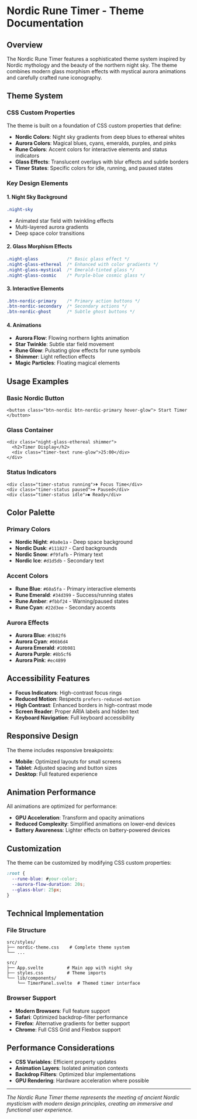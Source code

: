 # Nordic Rune Timer - Theme Documentation

## Overview

The Nordic Rune Timer features a sophisticated theme system inspired by Nordic mythology and the beauty of the northern night sky. The theme combines modern glass morphism effects with mystical aurora animations and carefully crafted rune iconography.

## Theme System

### CSS Custom Properties

The theme is built on a foundation of CSS custom properties that define:

- **Nordic Colors**: Night sky gradients from deep blues to ethereal whites
- **Aurora Colors**: Magical blues, cyans, emeralds, purples, and pinks
- **Rune Colors**: Accent colors for interactive elements and status indicators
- **Glass Effects**: Translucent overlays with blur effects and subtle borders
- **Timer States**: Specific colors for idle, running, and paused states

### Key Design Elements

#### 1. Night Sky Background

```css
.night-sky
```

- Animated star field with twinkling effects
- Multi-layered aurora gradients
- Deep space color transitions

#### 2. Glass Morphism Effects

```css
.night-glass           /* Basic glass effect */
.night-glass-ethereal  /* Enhanced with color gradients */
.night-glass-mystical  /* Emerald-tinted glass */
.night-glass-cosmic    /* Purple-blue cosmic glass */
```

#### 3. Interactive Elements

```css
.btn-nordic-primary    /* Primary action buttons */
.btn-nordic-secondary  /* Secondary actions */
.btn-nordic-ghost      /* Subtle ghost buttons */
```

#### 4. Animations

- **Aurora Flow**: Flowing northern lights animation
- **Star Twinkle**: Subtle star field movement
- **Rune Glow**: Pulsating glow effects for rune symbols
- **Shimmer**: Light reflection effects
- **Magic Particles**: Floating magical elements

## Usage Examples

### Basic Nordic Button

```svelte
<button class="btn-nordic btn-nordic-primary hover-glow"> Start Timer </button>
```

### Glass Container

```svelte
<div class="night-glass-ethereal shimmer">
  <h2>Timer Display</h2>
  <div class="timer-text rune-glow">25:00</div>
</div>
```

### Status Indicators

```svelte
<div class="timer-status running">⏵ Focus Time</div>
<div class="timer-status paused">⏸ Paused</div>
<div class="timer-status idle">⏹ Ready</div>
```

## Color Palette

### Primary Colors

- **Nordic Night**: `#0a0e1a` - Deep space background
- **Nordic Dusk**: `#111827` - Card backgrounds
- **Nordic Snow**: `#f9fafb` - Primary text
- **Nordic Ice**: `#d1d5db` - Secondary text

### Accent Colors

- **Rune Blue**: `#60a5fa` - Primary interactive elements
- **Rune Emerald**: `#34d399` - Success/running states
- **Rune Amber**: `#fbbf24` - Warning/paused states
- **Rune Cyan**: `#22d3ee` - Secondary accents

### Aurora Effects

- **Aurora Blue**: `#3b82f6`
- **Aurora Cyan**: `#06b6d4`
- **Aurora Emerald**: `#10b981`
- **Aurora Purple**: `#8b5cf6`
- **Aurora Pink**: `#ec4899`

## Accessibility Features

- **Focus Indicators**: High-contrast focus rings
- **Reduced Motion**: Respects `prefers-reduced-motion`
- **High Contrast**: Enhanced borders in high-contrast mode
- **Screen Reader**: Proper ARIA labels and hidden text
- **Keyboard Navigation**: Full keyboard accessibility

## Responsive Design

The theme includes responsive breakpoints:

- **Mobile**: Optimized layouts for small screens
- **Tablet**: Adjusted spacing and button sizes
- **Desktop**: Full featured experience

## Animation Performance

All animations are optimized for performance:

- **GPU Acceleration**: Transform and opacity animations
- **Reduced Complexity**: Simplified animations on lower-end devices
- **Battery Awareness**: Lighter effects on battery-powered devices

## Customization

The theme can be customized by modifying CSS custom properties:

```css
:root {
  --rune-blue: #your-color;
  --aurora-flow-duration: 20s;
  --glass-blur: 25px;
}
```

## Technical Implementation

### File Structure

```
src/styles/
├── nordic-theme.css    # Complete theme system
└── ...

src/
├── App.svelte         # Main app with night sky
├── styles.css         # Theme imports
└── lib/components/
    └── TimerPanel.svelte  # Themed timer interface
```

### Browser Support

- **Modern Browsers**: Full feature support
- **Safari**: Optimized backdrop-filter performance
- **Firefox**: Alternative gradients for better support
- **Chrome**: Full CSS Grid and Flexbox support

## Performance Considerations

- **CSS Variables**: Efficient property updates
- **Animation Layers**: Isolated animation contexts
- **Backdrop Filters**: Optimized blur implementations
- **GPU Rendering**: Hardware acceleration where possible

---

_The Nordic Rune Timer theme represents the meeting of ancient Nordic mysticism with modern design principles, creating an immersive and functional user experience._
